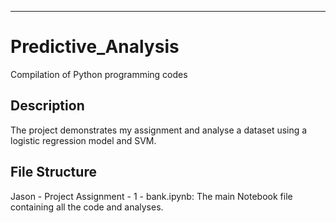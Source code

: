 ---
# Predictive_Analysis
Compilation of Python programming codes

## Description
  The project demonstrates my assignment and analyse a dataset using a logistic regression model and SVM. 

## File Structure
  Jason - Project Assignment - 1 - bank.ipynb: The main Notebook file containing all the code and analyses.

